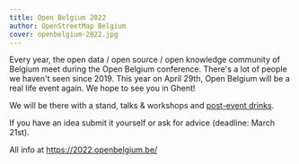 ```yaml
---
title: Open Belgium 2022
author: OpenStreetMap Belgium
cover: openbelgium-2022.jpg
---
```


Every year, the open data / open source / open knowledge community of Belgium meet during the Open Belgium conference. There's a lot of people we haven't seen since 2019. This year on April 29th, Open Belgium will be a real life event again. We hope to see you in Ghent!

We will be there with a stand, talks & workshops and [post-event drinks](https://www.meetup.com/OpenStreetMap-Belgium/events/284091798/).

If you have an idea submit it yourself or ask for advice (deadline: March 21st).

All info at <https://2022.openbelgium.be/>
